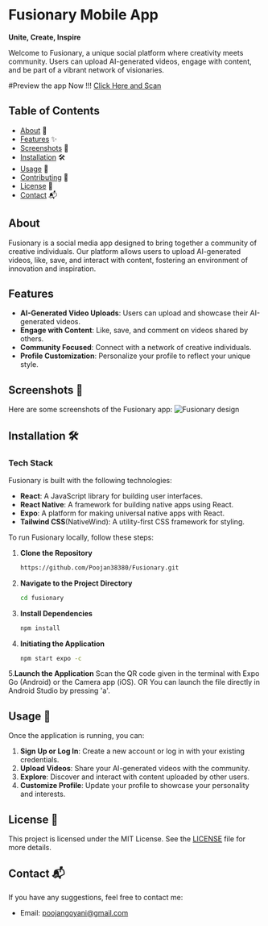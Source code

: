 # Fusionary Mobile App

**Unite, Create, Inspire**

Welcome to Fusionary, a unique social platform where creativity meets community. Users can upload AI-generated videos, engage with content, and be part of a vibrant network of visionaries.

#Preview the app Now !!! [ Click Here and Scan](shorturl.at/58VEi)

## Table of Contents

- [About](#about) 📖
- [Features](#features) ✨
- [Screenshots](#screenshots) 📸
- [Installation](#installation) 🛠️
- [Usage](#usage) 🚀
- [Contributing](#contributing) 🤝
- [License](#license) 📄
- [Contact](#contact) 📬

## About

Fusionary is a social media app designed to bring together a community of creative individuals. Our platform allows users to upload AI-generated videos, like, save, and interact with content, fostering an environment of innovation and inspiration.

## Features

- **AI-Generated Video Uploads**: Users can upload and showcase their AI-generated videos.
- **Engage with Content**: Like, save, and comment on videos shared by others.
- **Community Focused**: Connect with a network of creative individuals.
- **Profile Customization**: Personalize your profile to reflect your unique style.

## Screenshots 📸

Here are some screenshots of the Fusionary app:
![Fusionary design](https://github.com/Poojan38380/Fusionary/assets/119067163/81cf7604-7092-4029-9d60-bcff1e0c3294)
## Installation 🛠️

### Tech Stack

Fusionary is built with the following technologies:

- **React**: A JavaScript library for building user interfaces.
- **React Native**: A framework for building native apps using React.
- **Expo**: A platform for making universal native apps with React.
- **Tailwind CSS**(NativeWind): A utility-first CSS framework for styling.

To run Fusionary locally, follow these steps:

1. **Clone the Repository**
    ```bash
    https://github.com/Poojan38380/Fusionary.git
    ```
2. **Navigate to the Project Directory**
    ```bash
    cd fusionary
    ```
3. **Install Dependencies**
    ```bash
    npm install
    ```
4. **Initiating the Application**
    ```bash
    npm start expo -c
    ```
5.**Launch the Application**
    Scan the QR code given in the terminal with Expo Go (Android) or the Camera app (iOS).
    OR
    You can launch the file directly in Android Studio by pressing 'a'.

## Usage 🚀

Once the application is running, you can:

1. **Sign Up or Log In**: Create a new account or log in with your existing credentials.
2. **Upload Videos**: Share your AI-generated videos with the community.
3. **Explore**: Discover and interact with content uploaded by other users.
4. **Customize Profile**: Update your profile to showcase your personality and interests.


## License 📄

This project is licensed under the MIT License. See the [LICENSE](LICENSE) file for more details.

## Contact 📬

If you have any suggestions, feel free to contact me:

- Email: poojangoyani@gmail.com

